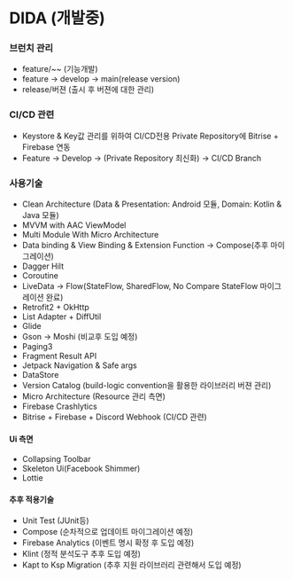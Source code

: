 # DIDA (개발중)

### 브런치 관리
- feature/~~ (기능개발)
- feature -> develop -> main(release version)
- release/버젼 (출시 후 버젼에 대한 관리)

### CI/CD 관련
 - Keystore & Key값 관리를 위하여 CI/CD전용 Private Repository에 Bitrise + Firebase 연동
 - Feature -> Develop -> (Private Repository 최신화) -> CI/CD Branch

### 사용기술
- Clean Architecture (Data & Presentation: Android 모듈, Domain: Kotlin & Java 모듈)
- MVVM with AAC ViewModel
- Multi Module With Micro Architecture
- Data binding & View Binding & Extension Function -> Compose(추후 마이그레이션)
- Dagger Hilt
- Coroutine
- LiveData -> Flow(StateFlow, SharedFlow, No Compare StateFlow 마이그레이션 완료)
- Retrofit2 + OkHttp
- List Adapter + DiffUtil
- Glide
- Gson -> Moshi (비교후 도입 예정)
- Paging3
- Fragment Result API
- Jetpack Navigation & Safe args
- DataStore
- Version Catalog (build-logic convention을 활용한 라이브러리 버젼 관리)
- Micro Architecture (Resource 관리 측면)
- Firebase Crashlytics
- Bitrise + Firebase + Discord Webhook (CI/CD 관련)

#### Ui 측면
- Collapsing Toolbar
- Skeleton Ui(Facebook Shimmer)
- Lottie

#### 추후 적용기술
- Unit Test (JUnit등)
- Compose (순차적으로 업데이트 마이그레이션 예정)
- Firebase Analytics (이벤트 명시 확정 후 도입 예정)
- Klint (정적 분석도구 추후 도입 예정)
- Kapt to Ksp Migration (추후 지원 라이브러리 관련해서 도입 예정)
